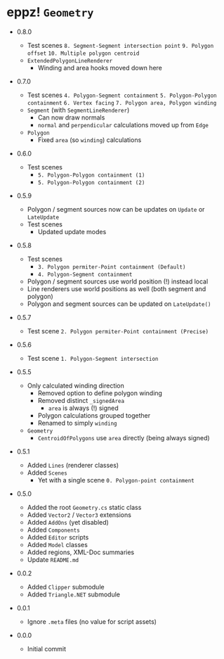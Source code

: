 # eppz! `Geometry`

* 0.8.0

	+ Test scenes
		`8. Segment-Segment intersection point`
		`9. Polygon offset`
		`10. Multiple polygon centroid`
	+ `ExtendedPolygonLineRenderer`
		+ Winding and area hooks moved down here

* 0.7.0

	+ Test scenes
		`4. Polygon-Segment containment`
		`5. Polygon-Polygon containment`
		`6. Vertex facing`
		`7. Polygon area, Polygon winding`
	+ `Segment` (with `SegmentLineRenderer`)
		+ Can now draw normals
		+ `normal` and `perpendicular` calculations moved up from `Edge`
	+ `Polygon`
		+ Fixed `area` (so `winding`) calculations

* 0.6.0

	+ Test scenes
		+ `5. Polygon-Polygon containment (1)`
		+ `5. Polygon-Polygon containment (2)`

* 0.5.9

	+ Polygon / segment sources now can be updates on `Update` or `LateUpdate`
	+ Test scenes
		+ Updated update modes

* 0.5.8

	+ Test scenes
		+ `3. Polygon permiter-Point containment (Default)`
		+ `4. Polygon-Segment containment`
	+ Polygon / segment sources use world position (!) instead local
	+ Line renderers use world positions as well (both segment and polygon)
	+ Polygon and segment sources can be updated on `LateUpdate()`

* 0.5.7

	+ Test scene `2. Polygon permiter-Point containment (Precise)`

* 0.5.6

	+ Test scene `1. Polygon-Segment intersection`

* 0.5.5

	+ Only calculated winding direction
		+ Removed option to define polygon winding
		+ Removed distinct `_signedArea`
			+ `area` is always (!) signed
		+ Polygon calculations grouped together 
		+ Renamed to simply `winding`
	+ `Geometry`
		+ `CentroidOfPolygons` use `area` directly (being always signed)

* 0.5.1

	+ Added `Lines` (renderer classes)
	+ Added `Scenes`
		+ Yet with a single scene `0. Polygon-point containment`

* 0.5.0

	+ Added the root `Geometry.cs` static class
	+ Added `Vector2` / `Vector3` extensions
	+ Added `AddOns` (yet disabled)
	+ Added `Components`
	+ Added `Editor` scripts
	+ Added `Model` classes
	+ Added regions, XML-Doc summaries
	+ Update `README.md`
	
* 0.0.2

	+ Added `Clipper` submodule
	+ Added `Triangle.NET` submodule

* 0.0.1

	+ Ignore `.meta` files (no value for script assets)

* 0.0.0

	+ Initial commit